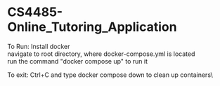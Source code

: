 # CS4485-Online_Tutoring_Application

To Run:
Install docker\
navigate to root directory, where docker-compose.yml is located\
run the command "docker compose up" to run it

To exit:
Ctrl+C and type docker compose down to clean up containers\
